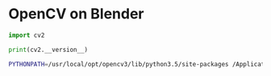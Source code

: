 # OpenCV on Blender

```py
import cv2

print(cv2.__version__)
```

```bash
PYTHONPATH=/usr/local/opt/opencv3/lib/python3.5/site-packages /Applications/blender.app/Contents/MacOS/blender -b -P test.py 
```

